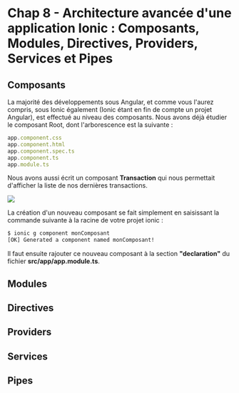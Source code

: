 # Chap 8 - Architecture avancée d'une application Ionic : Composants, Modules, Directives, Providers, Services et Pipes

## Composants

La majorité des développements sous Angular, et comme vous l'aurez compris, sous Ionic également \(Ionic étant en fin de compte un projet Angular\), est effectué au niveau des composants. Nous avons déjà étudier le composant Root, dont l'arborescence est la suivante :

```js
app.component.css
app.component.html
app.component.spec.ts
app.component.ts
app.module.ts
```

Nous avons aussi écrit un composant **Transaction** qui nous permettait d'afficher la liste de nos dernières transactions.

![](/assets/screen_component.png)

La création d'un nouveau composant se fait simplement en saisissant la commande suivante à la racine de votre projet ionic :

```bash
$ ionic g component monComposant
[OK] Generated a component named monComposant!
```

Il faut ensuite rajouter ce nouveau composant à la section **"declaration"** du fichier **src/app/app.module.ts**.

## Modules

## Directives

## Providers

## Services

## Pipes




